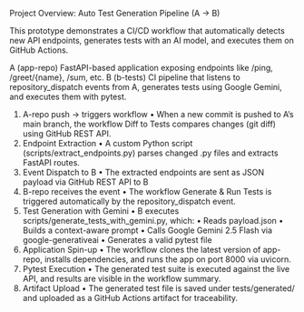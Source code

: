 Project Overview: Auto Test Generation Pipeline (A → B)

This prototype demonstrates a CI/CD workflow that automatically detects new API endpoints, generates tests with an AI model, and executes them on GitHub Actions.

A (app-repo)  FastAPI-based application exposing endpoints like /ping, /greet/{name}, /sum, etc.
B (b-tests)   CI pipeline that listens to repository_dispatch events from A, generates tests using Google Gemini, and executes them with pytest.

1.	A-repo push → triggers workflow
	•	When a new commit is pushed to A’s main branch,
the workflow Diff to Tests compares changes (git diff) using GitHub REST API.
2.	Endpoint Extraction
	•	A custom Python script (scripts/extract_endpoints.py) parses changed .py files and extracts FastAPI routes.
3.	Event Dispatch to B
	•	The extracted endpoints are sent as JSON payload via GitHub REST API to B
4.	B-repo receives the event
	•	The workflow Generate & Run Tests is triggered automatically by the repository_dispatch event.
5.	Test Generation with Gemini
	•	B executes scripts/generate_tests_with_gemini.py, which:
	•	Reads payload.json
	•	Builds a context-aware prompt
	•	Calls Google Gemini 2.5 Flash via google-generativeai
	•	Generates a valid pytest file
6.	Application Spin-up
	•	The workflow clones the latest version of app-repo,
installs dependencies, and runs the app on port 8000 via uvicorn.
7.	Pytest Execution
	•	The generated test suite is executed against the live API, and results are visible in the workflow summary.
8.	Artifact Upload
	•	The generated test file is saved under tests/generated/ and uploaded as a GitHub Actions artifact for traceability.
